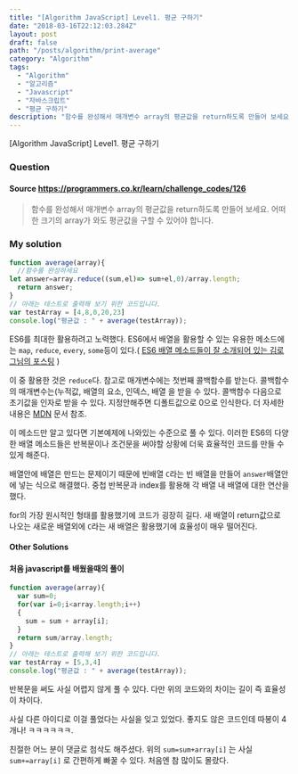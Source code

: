 ```yaml
---
title: "[Algorithm JavaScript] Level1. 평균 구하기"
date: "2018-03-16T22:12:03.284Z"
layout: post
draft: false
path: "/posts/algorithm/print-average"
category: "Algorithm"
tags:
  - "Algorithm"
  - "알고리즘"
  - "Javascript"
  - "자바스크립트"
  - "평균 구하기"
description: "함수를 완성해서 매개변수 array의 평균값을 return하도록 만들어 보세요. 어떠한 크기의 array가 와도 평균값을 구할 수 있어야 합니다."
---
```


[Algorithm JavaScript] Level1. 평균 구하기

### Question

#### Source https://programmers.co.kr/learn/challenge_codes/126

> 함수를 완성해서 매개변수 array의 평균값을 return하도록 만들어 보세요.
> 어떠한 크기의 array가 와도 평균값을 구할 수 있어야 합니다.

### My solution

```javascript
function average(array){
  //함수를 완성하세요
let answer=array.reduce((sum,el)=> sum+el,0)/array.length;
  return answer;
}
// 아래는 테스트로 출력해 보기 위한 코드입니다.
var testArray = [4,8,0,20,23] 
console.log("평균값 : " + average(testArray));
```

ES6를 최대한 활용하려고 노력했다. ES6에서 배열을 활용할 수 있는 유용한 메소드에는 ```map```, ```reduce```, ```every```, ```some```등이 있다.( [ES6 배열 메소드들이 잘 소개되어 있는 김로그님의 포스팅](http://gnujoow.github.io/dev/2016/10/14/Dev6-es6-array-helper/) ) 

이 중 활용한 것은 ```reduce```다. 참고로 매개변수에는 첫번째 콜백함수를 받는다. 콜백함수의 매개변수는(누적값, 배열의 요소, 인덱스, 배열 을 받을 수 있다. 콜백함수 다음으로 초기값을 인자로 받을 수 있다. 지정안해주면 디폴트값으로 0으로 인식한다. 더 자세한 내용은 [MDN](https://developer.mozilla.org/ko/docs/Web/JavaScript/Reference/Global_Objects/Array/Reduce) 문서 참조.

이 메소드만 알고 있다면 기본예제에 나와있는 수준으로 풀 수 있다. 이러한 ES6의 다양한 배열 메소드들은 반복문이나 조건문을 써야할 상황에 더욱 효율적인 코드를 만들 수 있게 해준다. 

배열안에 배열은 만드는 문제이기 때문에 빈배열  ```C```라는 빈 배열을 만들어 ```answer```배열안에 넣는 식으로 해결했다. 중첩 반복문과 index를 활용해 각 배열 내 배열에 대한 연산을 했다.

for의 가장 원시적인 형태를 활용했기에 코드가 굉장히 길다. 새 배열이 return값으로 나오는 새로운 배열외에 ```C```라는 새 배열은 활용했기에 효율성이 매우 떨어진다.

#### Other Solutions

#### 처음 javascript를 배웠을때의 풀이

```javascript
function average(array){
  var sum=0;
  for(var i=0;i<array.length;i++)
  {
    sum = sum + array[i];
  }
  return sum/array.length;
}
// 아래는 테스트로 출력해 보기 위한 코드입니다.
var testArray = [5,3,4] 
console.log("평균값 : " + average(testArray));
```

반복문을 써도 사실 어렵지 않게 풀 수 있다. 다만 위의 코드와의 차이는 길이 즉 효율성이 차이다.

사실 다른 아이디로 이걸 풀었다는 사실을 잊고 있었다. 좋지도 않은 코드인데 따봉이 4개나! ㅋㅋㅋㅋㅋㅋ.

친절한 어느 분이 댓글로 첨삭도 해주셨다. 위의 ```sum=sum+array[i]``` 는 사실 ```sum+=array[i]``` 로 간편하게 빠꿀 수 있다. 처음엔 참 많이도 몰랐다.
